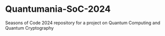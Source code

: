 # Quantumania-SoC-2024
Seasons of Code 2024 repository for a project on Quantum Computing and Quantum Cryptography
